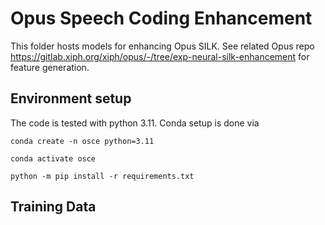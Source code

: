 # Opus Speech Coding Enhancement

This folder hosts models for enhancing Opus SILK. See related Opus repo https://gitlab.xiph.org/xiph/opus/-/tree/exp-neural-silk-enhancement
for feature generation.

## Environment setup
The code is tested with python 3.11. Conda setup is done via


`conda create -n osce python=3.11`

`conda activate osce`

`python -m pip install -r requirements.txt`


## Training Data
